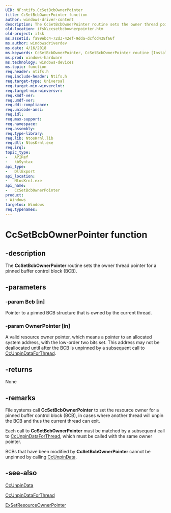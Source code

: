 ```yaml
---
UID: NF:ntifs.CcSetBcbOwnerPointer
title: CcSetBcbOwnerPointer function
author: windows-driver-content
description: The CcSetBcbOwnerPointer routine sets the owner thread pointer for a pinned buffer control block (BCB).
old-location: ifsk\ccsetbcbownerpointer.htm
old-project: ifsk
ms.assetid: fa99ebc4-72d3-42ef-9dda-dcfdd438f66f
ms.author: windowsdriverdev
ms.date: 4/16/2018
ms.keywords: CcSetBcbOwnerPointer, CcSetBcbOwnerPointer routine [Installable File System Drivers], ccref_9ad1d1a5-0600-4cfa-88d3-e4e5d2cd9df1.xml, ifsk.ccsetbcbownerpointer, ntifs/CcSetBcbOwnerPointer
ms.prod: windows-hardware
ms.technology: windows-devices
ms.topic: function
req.header: ntifs.h
req.include-header: Ntifs.h
req.target-type: Universal
req.target-min-winverclnt: 
req.target-min-winversvr: 
req.kmdf-ver: 
req.umdf-ver: 
req.ddi-compliance: 
req.unicode-ansi: 
req.idl: 
req.max-support: 
req.namespace: 
req.assembly: 
req.type-library: 
req.lib: NtosKrnl.lib
req.dll: NtosKrnl.exe
req.irql: 
topic_type:
-	APIRef
-	kbSyntax
api_type:
-	DllExport
api_location:
-	NtosKrnl.exe
api_name:
-	CcSetBcbOwnerPointer
product:
- Windows
targetos: Windows
req.typenames: 
---
```


# CcSetBcbOwnerPointer function


## -description


The <b>CcSetBcbOwnerPointer</b> routine sets the owner thread pointer for a pinned buffer control block (BCB).


## -parameters




### -param Bcb [in]

Pointer to a pinned BCB structure that is owned by the current thread.


### -param OwnerPointer [in]

A valid resource owner pointer, which means a pointer to an allocated system address, with the low-order two bits set. This address may not be deallocated until after the BCB is unpinned by a subsequent call to <a href="https://msdn.microsoft.com/library/windows/hardware/ff539231">CcUnpinDataForThread</a>.


## -returns



None




## -remarks



File systems call <b>CcSetBcbOwnerPointer</b> to set the resource owner for a pinned buffer control block (BCB), in cases where another thread will unpin the BCB and thus the current thread can exit.

Each call to <b>CcSetBcbOwnerPointer</b> must be matched by a subsequent call to <a href="https://msdn.microsoft.com/library/windows/hardware/ff539231">CcUnpinDataForThread</a>, which must be called with the same owner pointer.

BCBs that have been modified by <b>CcSetBcbOwnerPointer</b> cannot be unpinned by calling <a href="https://msdn.microsoft.com/library/windows/hardware/ff539228">CcUnpinData</a>.




## -see-also




<a href="https://msdn.microsoft.com/library/windows/hardware/ff539228">CcUnpinData</a>



<a href="https://msdn.microsoft.com/library/windows/hardware/ff539231">CcUnpinDataForThread</a>



<a href="https://msdn.microsoft.com/library/windows/hardware/ff545600">ExSetResourceOwnerPointer</a>
 

 

